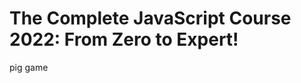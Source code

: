 # The Complete JavaScript Course 2022: From Zero to Expert!
<p>pig game <a href="https://dashing-cobbler-8c1cae.netlify.app/" title= "live demo"/></p>
